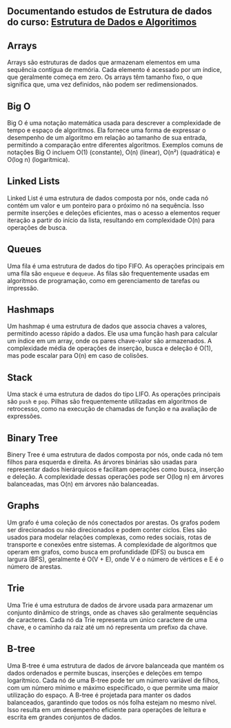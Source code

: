 ## Documentando estudos de Estrutura de dados do curso: [Estrutura de Dados e Algoritimos](https://www.udemy.com/course/algoritmos-e-estruturas-de-dados-leetcode/)


## Arrays
Arrays são estruturas de dados que armazenam elementos em uma sequência contígua de memória. Cada elemento é acessado por um índice, que geralmente começa em zero. Os arrays têm tamanho fixo, o que significa que, uma vez definidos, não podem ser redimensionados. 
## Big O
Big O é uma notação matemática usada para descrever a complexidade de tempo e espaço de algoritmos. Ela fornece uma forma de expressar o desempenho de um algoritmo em relação ao tamanho de sua entrada, permitindo a comparação entre diferentes algoritmos. Exemplos comuns de notações Big O incluem O(1) (constante), O(n) (linear), O(n²) (quadrática) e O(log n) (logarítmica).

## Linked Lists
Linked List é uma estrutura de dados composta por nós, onde cada nó contém um valor e um ponteiro para o próximo nó na sequência. Isso permite inserções e deleções eficientes, mas o acesso a elementos requer iteração a partir do início da lista, resultando em complexidade O(n) para operações de busca.

## Queues
Uma fila é uma estrutura de dados do tipo FIFO. As operações principais em uma fila são `enqueue`  e `dequeue`. As filas são frequentemente usadas em algoritmos de programação, como em gerenciamento de tarefas ou impressão.
## Hashmaps
Um hashmap é uma estrutura de dados que associa chaves a valores, permitindo acesso rápido a dados. Ele usa uma função hash para calcular um índice em um array, onde os pares chave-valor são armazenados. A complexidade média de operações de inserção, busca e deleção é O(1), mas pode escalar para O(n) em caso de colisões.

## Stack
Uma stack é uma estrutura de dados do tipo LIFO. As operações principais são `push` e `pop`. Pilhas são frequentemente utilizadas em algoritmos de retrocesso, como na execução de chamadas de função e na avaliação de expressões.

## Binary Tree
Binery Tree é uma estrutura de dados composta por nós, onde cada nó tem filhos para esquerda e direita. As árvores binárias são usadas para representar dados hierárquicos e facilitam operações como busca, inserção e deleção. A complexidade dessas operações pode ser O(log n) em árvores balanceadas, mas O(n) em árvores não balanceadas.

## Graphs
Um grafo é uma coleção de nós conectados por arestas. Os grafos podem ser direcionados ou não direcionados e podem conter ciclos. Eles são usados para modelar relações complexas, como redes sociais, rotas de transporte e conexões entre sistemas. A complexidade de algoritmos que operam em grafos, como busca em profundidade (DFS) ou busca em largura (BFS), geralmente é O(V + E), onde V é o número de vértices e E é o número de arestas.

## Trie
Uma Trie é uma estrutura de dados de árvore usada para armazenar um conjunto dinâmico de strings, onde as chaves são geralmente sequências de caracteres. Cada nó da Trie representa um único caractere de uma chave, e o caminho da raiz até um nó representa um prefixo da chave.

## B-tree
Uma B-tree é uma estrutura de dados de árvore balanceada que mantém os dados ordenados e permite buscas, inserções e deleções em tempo logarítmico. Cada nó de uma B-tree pode ter um número variável de filhos, com um número mínimo e máximo especificado, o que permite uma maior utilização do espaço. A B-tree é projetada para manter os dados balanceados, garantindo que todos os nós folha estejam no mesmo nível. Isso resulta em um desempenho eficiente para operações de leitura e escrita em grandes conjuntos de dados.
